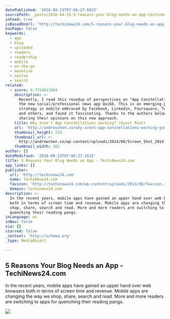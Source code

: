 ```yaml
---
datePublished: '2016-08-23T07:06:27.603Z'
sourcePath: _posts/2016-04-15-5-reasons-your-blog-needs-an-app-techinews24com.md
inFeed: true
isBasedOnUrl: 'http://techinews24.com/5-reasons-your-blog-needs-an-app/'
hasPage: false
keywords:
  - app
  - blog
  - uploaded
  - readers
  - readership
  - mobile
  - on-the-go
  - monetise
  - native
  - search
related:
  - score: 0.7754611969
    description: >-
      Recently, I read this roundup of perspectives on "App Constellations" on
      the new social/professional news app Quibb. This is an emerging product
      strategy in mobile embraced by Facebook, Linkedin, Foursquare, Twitter,
      and others, and found it fascinating. Thanks to the authors below for
      sharing their opinions on this new approach.
    title: Why aren't App Constellations working? (Guest Post)
    url: 'http://andrewchen.co/why-arent-app-constellations-working-guest-post/'
    thumbnail_height: 233
    thumbnail_url: >-
      http://andrewchen.co/wp-content/uploads/2014/08/Screen_Shot_2014-07-15_at_11.51.42_AM.png
    thumbnail_width: 162
author: []
dateModified: '2016-08-23T07:06:27.163Z'
title: 5 Reasons Your Blog Needs an App - TechiNews24.com
app_links: []
publisher:
  url: 'http://techinews24.com'
  name: TechiNews24.com
  favicon: 'http://techinews24.com/wp-content/uploads/2013/08/favicon.ico'
  domain: techinews24.com
description: >-
  In the recent years, mobile apps have gained an upper hand over web browsers
  both in terms of screen time and revenue. Mobile apps are changing the way we
  shop, share, search and read. More and more readers are switching to apps for
  quenching their reading pangs.
inLanguage: en
inNav: false
via: {}
starred: false
_context: 'http://schema.org'
_type: MediaObject

---
```

<article style=""><h1>5 Reasons Your Blog Needs an App - TechiNews24.com</h1><p>In the recent years, mobile apps have gained an upper hand over web browsers both in terms of screen time and revenue. Mobile apps are changing the way we shop, share, search and read. More and more readers are switching to apps for quenching their reading pangs.</p><img src="http://techinews24.com/wp-content/uploads/2016/02/Stay-Closer-to-Your-Readers.jpg" /></article>
